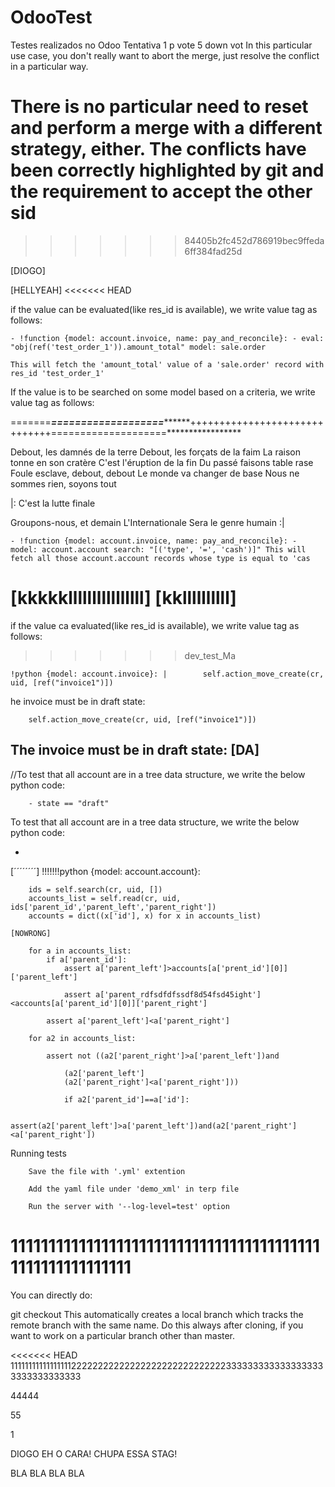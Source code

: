 # OdooTest
Testes realizados no Odoo
Tentativa 1
p vote
5
down vot
In this particular use case, you don't really want to abort the merge, just resolve the conflict in a particular way.

There is no particular need to reset and perform a merge with a different strategy, either. The conflicts have been correctly highlighted by git and the requirement to accept the other sid
=======

	

>>>>>>> 84405b2fc452d786919bec9ffeda6ff384fad25d

[DIOGO]

[HELLYEAH]
<<<<<<< HEAD








if the value can be evaluated(like res_id is available), we write value tag as follows:

    - !function {model: account.invoice, name: pay_and_reconcile}: - eval: "obj(ref('test_order_1')).amount_total" model: sale.order

    This will fetch the 'amount_total' value of a 'sale.order' record with res_id 'test_order_1'

If the value is to be searched on some model based on a criteria, we write value tag as follows:



=======*************===================*******************++++++++++++++++++++++++++++++====================*****************

Debout, les damnés de la terre
Debout, les forçats de la faim
La raison tonne en son cratère
C'est l'éruption de la fin
Du passé faisons table rase
Foule esclave, debout, debout
Le monde va changer de base
Nous ne sommes rien, soyons tout

 |: C'est la lutte finale

  Groupons-nous, et demain
  L'Internationale
  Sera le genre humain :|






    - !function {model: account.invoice, name: pay_and_reconcile}: - model: account.account search: "[('type', '=', 'cash')]" This will fetch all those account.account records whose type is equal to 'cas

[kkkkkllllllllllllllll]
[kkllllllllll]
=======
if the value ca evaluated(like res_id is available), we write value tag as follows:
>>>>>>> dev_test_Ma

    !python {model: account.invoice}: |        self.action_move_create(cr, uid, [ref("invoice1")])
he invoice must be in draft state:

        self.action_move_create(cr, uid, [ref("invoice1")])

The invoice must be in draft state:
[DA]
-

//To test that all account are in a tree data structure, we write the below python code:

        - state == "draft"

To test that all account are in a tree data structure, we write the below python code:

-
[´´´´´´´´]
    !!!!!!!python {model: account.account}:

        ids = self.search(cr, uid, [])
        accounts_list = self.read(cr, uid, ids['parent_id','parent_left','parent_right'])
        accounts = dict((x['id'], x) for x in accounts_list)

    [NOWRONG]

        for a in accounts_list:
            if a['parent_id']:
                assert a['parent_left']>accounts[a['prent_id'][0]]['parent_left']

                assert a['parent_rdfsdfdfssdf8d54fsd45ight']<accounts[a['parent_id'][0]]['parent_right']

            assert a['parent_left']<a['parent_right']

        for a2 in accounts_list:

            assert not ((a2['parent_right']>a['parent_left'])and

                (a2['parent_left']
                (a2['parent_right']<a['parent_right']))

                if a2['parent_id']==a['id']:

                    assert(a2['parent_left']>a['parent_left'])and(a2['parent_right']<a['parent_right'])

Running tests

        Save the file with '.yml' extention

        Add the yaml file under 'demo_xml' in terp file

        Run the server with '--log-level=test' option

111111111111111111111111111111111111111111111111111111111
=======
You can directly do:

git checkout <original-remote-branch-name>
This automatically creates a local branch which tracks the remote branch with the same name. Do this always after cloning, if you want to work on a particular branch other than master.

<<<<<<< HEAD
11111111111111111222222222222222222222222222223333333333333333333333333333333

44444

55

1


DIOGO EH O CARA! CHUPA ESSA STAG!



BLA BLA BLA BLA
